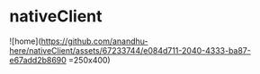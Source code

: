 # nativeClient



![home](https://github.com/anandhu-here/nativeClient/assets/67233744/e084d711-2040-4333-ba87-e67add2b8690 =250x400)
